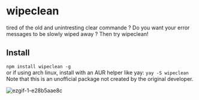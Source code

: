 # wipeclean

tired of the old and unintresting clear commande ? 
Do you want your error messages to be slowly wiped away ?
Then try wipeclean!

## Install
`npm install wipeclean -g`  
or if using arch linux, install with an AUR helper like yay: `yay -S wipeclean` Note that this is an unofficial package not created by the original developer. 

![ezgif-1-e28b5aae8c](https://user-images.githubusercontent.com/60259431/155228227-a429c2ae-a003-41d0-b8de-a6fa8b7413c7.gif)
